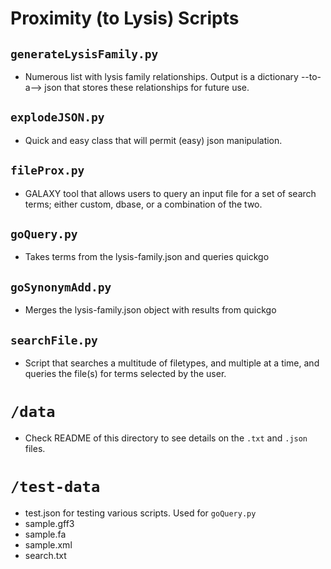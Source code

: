 # Proximity (to Lysis) Scripts
## `generateLysisFamily.py`
* Numerous list with lysis family relationships. Output is a dictionary --to-a--> json that stores these relationships for future use.

## `explodeJSON.py`
* Quick and easy class that will permit (easy) json manipulation.

## `fileProx.py`
* GALAXY tool that allows users to query an input file for a set of search terms; either custom, dbase, or a combination of the two.

## `goQuery.py`
* Takes terms from the lysis-family.json and queries quickgo

## `goSynonymAdd.py`
* Merges the lysis-family.json object with results from quickgo

## `searchFile.py`
* Script that searches a multitude of filetypes, and multiple at a time, and queries the file(s) for terms selected by the user.

# `/data`
* Check README of this directory to see details on the `.txt` and `.json` files.

# `/test-data`
* test.json for testing various scripts. Used for `goQuery.py`
* sample.gff3
* sample.fa
* sample.xml
* search.txt